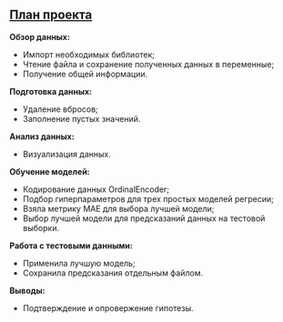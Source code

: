 ## <u>План проекта</u>

**Обзор данных:**
* Импорт необходимых библиотек;
* Чтение файла и сохранение полученных данных в переменные;
* Получение общей информации.

**Подготовка данных:**
* Удаление вбросов;
* Заполнение пустых значений. 

**Анализ данных:**
* Визуализация данных.


**Обучение моделей:**
* Кодирование данных OrdinalEncoder;
* Подбор гиперпараметров для трех простых моделей регресии;
* Взяла метрику МАЕ для выбора лучшей модели;
* Выбор лучшей модели для предсказаний данных на тестовой выборки.

**Работа с тестовыми данными:**
* Применила лучшую модель;
* Сохранила предсказания отдельным файлом.

**Выводы:**
* Подтверждение и опровержение гипотезы.
